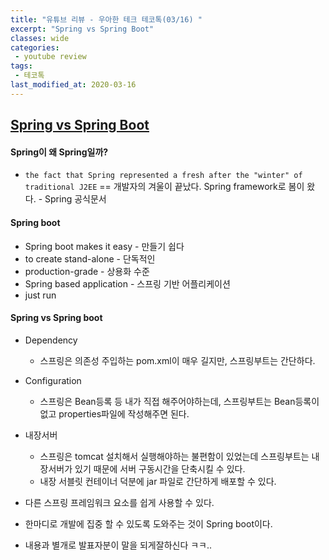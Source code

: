 ```yaml
---
title: "유튜브 리뷰 - 우아한 테크 테코톡(03/16) "
excerpt: "Spring vs Spring Boot"
classes: wide
categories:
 - youtube review
tags:
 - 테코톡
last_modified_at: 2020-03-16
---
```




## [Spring vs Spring Boot](https://youtu.be/6h9qmKWK6Io)

#### Spring이 왜 Spring일까?

* `the fact that Spring represented a fresh after the "winter" of traditional J2EE` == 개발자의 겨울이 끝났다. Spring framework로 봄이 왔다. - Spring 공식문서



#### Spring boot

* Spring boot makes it easy - 만들기 쉽다
* to create stand-alone - 단독적인
* production-grade - 상용화 수준
* Spring based application - 스프링 기반 어플리케이션
* just run  



#### Spring vs Spring boot

* Dependency
  * 스프링은 의존성 주입하는 pom.xml이 매우 길지만, 스프링부트는 간단하다.
* Configuration
  * 스프링은 Bean등록 등 내가 직접 해주어야하는데, 스프링부트는 Bean등록이 없고 properties파일에 작성해주면 된다.

* 내장서버
  * 스프링은 tomcat 설치해서 실행해야하는 불편함이 있었는데 스프링부트는 내장서버가 있기 때문에 서버 구동시간을 단축시킬 수 있다.
  * 내장 서블릿 컨테이너 덕분에 jar 파일로 간단하게 배포할 수 있다.

* 다른 스프링 프레임워크 요소를 쉽게 사용할 수 있다.
* 한마디로 개발에 집중 할 수 있도록 도와주는 것이 Spring boot이다.



* 내용과 별개로 발표자분이 말을 되게잘하신다 ㅋㅋ..

